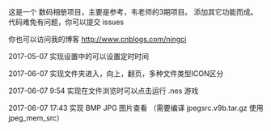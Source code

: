 这是一个 数码相册项目，主要是参考，韦老师的3期项目。
添加其它功能而成。
代码难免有问题，你可以提交 issues

你也可以访问我的博客 http://www.cnblogs.com/ningci

2017-05-07 实现设置中的可以设置定时时间 

2017-06-07 实现文件夹进入，向上，翻页，多种文件类型ICON区分

2017-06-07 9:54 实现在文件浏览时可以点击运行 .nes 游戏


2017-06-07 17:43 实现 BMP JPG 图片查看 （需要编译 jpegsrc.v9b.tar.gz 使用 jpeg_mem_src）

